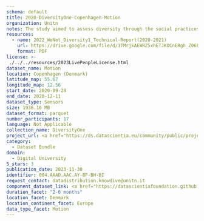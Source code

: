 ```yaml
---
schema: default
title: 2020-DiversityOne-Copenhagen-Motion
organization: Unitn
notes: The study aimed to assess diversity through the social practices and daily behaviors of university students from eight different countries. The research was carried out in two phases. Initially, a large sample of students from Denmark, Italy, Mongolia, Paraguay, the United Kingdom, China, Mexico, and India, completed a survey on their social practices, as well as their socio-demographic, cultural, and psychological elements. In the second phase, a sub-sample of the respondents engaged in a four-week data collection by using an innovative smartphone application called iLog. This app collected data from thirty-four smartphone sensors around the clock, allowing for an in-depth investigation into the diversity and daily routines of university students across countries, both synchronically and diachronically.
resources:
  - name: 2022_WeNet_Diversity1_Technical-Report(2020-2021)
    url: https://drive.google.com/file/d/1TMrjkAEWRZ5xhETJKOCnERgh_Z06PO2E/view?usp=drive_link
    format: PDF
license: >-
 ./../../resources/2023LivePeopleLicense.html
dataset_name: Motion
location: Copenhagen (Denmark)
latitude_map: 55.67
longitude_map: 12.56
start_date: 2020-09-28
end_date: 2020-12-11
dataset_type: Sensors
size: 1936.16 MB
dataset_format: parquet
number_participants: 17
language: Not Applicable
collection_name: DiversityOne
project_url: <a href="https://ds.datascientia.eu/community/public/projects/3720e313-356e-4b7c-830e-be5cc7dbb3b8">https://ds.datascientia.eu/community/public/projects/3720e313-356e-4b7c-830e-be5cc7dbb3b8</a>
category: 
  - Dataset Bundle
domain: 
  - Digital University
5_stars: 3
publication_date: 2023-11-30
identifier: 004.AAAD.AAC.AY-BF-BH-BI
request_contact: datadistribution.knowdive@unitn.it
component_dataset_link: <a href="https://datascientiafoundation.github.io/LivePeople/datasets/2020-DV1-Copenhagen-Accelerometer%20Event/">2020-DV1-Copenhagen-Accelerometer Event</a>, <a href="https://datascientiafoundation.github.io/LivePeople/datasets/2020-DV1-Copenhagen-Activities%20Per%20Time/">2020-DV1-Copenhagen-Activities Per Time</a>, <a href="https://datascientiafoundation.github.io/LivePeople/datasets/2020-DV1-Copenhagen-Gyroscope%20Event/">2020-DV1-Copenhagen-Gyroscope Event</a>, <a href="https://datascientiafoundation.github.io/LivePeople/datasets/2020-DV1-Copenhagen-Step%20Counter%20Event/">2020-DV1-Copenhagen-Step Counter Event</a>, <a href="https://datascientiafoundation.github.io/LivePeople/datasets/2020-DV1-Copenhagen-Step%20Detector%20Event/">2020-DV1-Copenhagen-Step Detector Event</a>
duration_facet: "2-6 months"
location_facet: Denmark
location_continent_facet: Europe
data_type_facet: Motion
---
```


